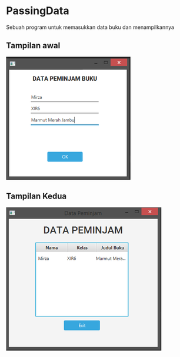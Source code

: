 # PassingData 
Sebuah program untuk memasukkan data buku dan menampilkannya
## Tampilan awal 
![](https://github.com/MirzaUkas/PassingData/blob/master/Main.PNG)
## Tampilan Kedua 
![](https://github.com/MirzaUkas/PassingData/blob/master/Data.PNG)
